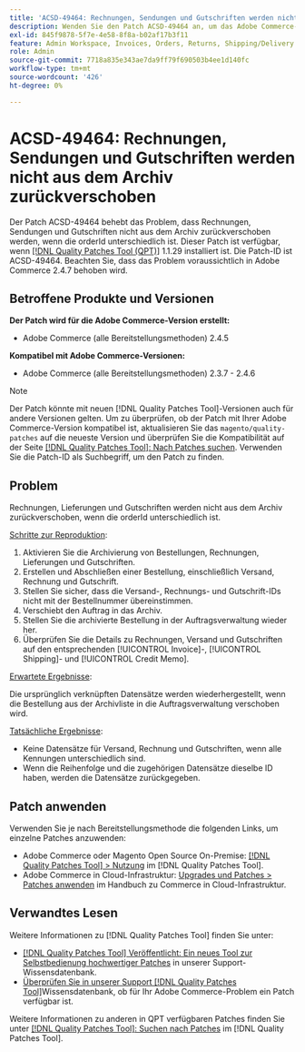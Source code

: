 ```yaml
---
title: 'ACSD-49464: Rechnungen, Sendungen und Gutschriften werden nicht aus dem Archiv zurückverschoben'
description: Wenden Sie den Patch ACSD-49464 an, um das Adobe Commerce-Problem zu beheben, bei dem Rechnungen, Sendungen und Gutschriften nicht aus dem Archiv zurückverschoben werden, wenn die orderId unterschiedlich ist.
exl-id: 845f9878-5f7e-4e58-8f8a-b02af17b3f11
feature: Admin Workspace, Invoices, Orders, Returns, Shipping/Delivery
role: Admin
source-git-commit: 7718a835e343ae7da9ff79f690503b4ee1d140fc
workflow-type: tm+mt
source-wordcount: '426'
ht-degree: 0%

---
```


# ACSD-49464: Rechnungen, Sendungen und Gutschriften werden nicht aus dem Archiv zurückverschoben

Der Patch ACSD-49464 behebt das Problem, dass Rechnungen, Sendungen und Gutschriften nicht aus dem Archiv zurückverschoben werden, wenn die orderId unterschiedlich ist. Dieser Patch ist verfügbar, wenn [[!DNL Quality Patches Tool (QPT)]](/help/announcements/adobe-commerce-announcements/magento-quality-patches-released-new-tool-to-self-serve-quality-patches.md) 1.1.29 installiert ist. Die Patch-ID ist ACSD-49464. Beachten Sie, dass das Problem voraussichtlich in Adobe Commerce 2.4.7 behoben wird.

## Betroffene Produkte und Versionen

**Der Patch wird für die Adobe Commerce-Version erstellt:**

* Adobe Commerce (alle Bereitstellungsmethoden) 2.4.5

**Kompatibel mit Adobe Commerce-Versionen:**

* Adobe Commerce (alle Bereitstellungsmethoden) 2.3.7 - 2.4.6

>[!NOTE]
>
>Der Patch könnte mit neuen [!DNL Quality Patches Tool]-Versionen auch für andere Versionen gelten. Um zu überprüfen, ob der Patch mit Ihrer Adobe Commerce-Version kompatibel ist, aktualisieren Sie das `magento/quality-patches` auf die neueste Version und überprüfen Sie die Kompatibilität auf der Seite [[!DNL Quality Patches Tool]: Nach Patches suchen](https://experienceleague.adobe.com/tools/commerce-quality-patches/index.html). Verwenden Sie die Patch-ID als Suchbegriff, um den Patch zu finden.

## Problem

Rechnungen, Lieferungen und Gutschriften werden nicht aus dem Archiv zurückverschoben, wenn die orderId unterschiedlich ist.

<u>Schritte zur Reproduktion</u>:

1. Aktivieren Sie die Archivierung von Bestellungen, Rechnungen, Lieferungen und Gutschriften.
1. Erstellen und Abschließen einer Bestellung, einschließlich Versand, Rechnung und Gutschrift.
1. Stellen Sie sicher, dass die Versand-, Rechnungs- und Gutschrift-IDs nicht mit der Bestellnummer übereinstimmen.
1. Verschiebt den Auftrag in das Archiv.
1. Stellen Sie die archivierte Bestellung in der Auftragsverwaltung wieder her.
1. Überprüfen Sie die Details zu Rechnungen, Versand und Gutschriften auf den entsprechenden [!UICONTROL Invoice]-, [!UICONTROL Shipping]- und [!UICONTROL Credit Memo].

<u>Erwartete Ergebnisse</u>:

Die ursprünglich verknüpften Datensätze werden wiederhergestellt, wenn die Bestellung aus der Archivliste in die Auftragsverwaltung verschoben wird.

<u>Tatsächliche Ergebnisse</u>:

* Keine Datensätze für Versand, Rechnung und Gutschriften, wenn alle Kennungen unterschiedlich sind.
* Wenn die Reihenfolge und die zugehörigen Datensätze dieselbe ID haben, werden die Datensätze zurückgegeben.

## Patch anwenden

Verwenden Sie je nach Bereitstellungsmethode die folgenden Links, um einzelne Patches anzuwenden:

* Adobe Commerce oder Magento Open Source On-Premise: [[!DNL Quality Patches Tool] > Nutzung](https://experienceleague.adobe.com/docs/commerce-operations/tools/quality-patches-tool/usage.html) im [!DNL Quality Patches Tool].
* Adobe Commerce in Cloud-Infrastruktur: [Upgrades und Patches > Patches anwenden](https://experienceleague.adobe.com/docs/commerce-cloud-service/user-guide/develop/upgrade/apply-patches.html) im Handbuch zu Commerce in Cloud-Infrastruktur.

## Verwandtes Lesen

Weitere Informationen zu [!DNL Quality Patches Tool] finden Sie unter:

* [[!DNL Quality Patches Tool] Veröffentlicht: Ein neues Tool zur Selbstbedienung hochwertiger Patches](/help/announcements/adobe-commerce-announcements/magento-quality-patches-released-new-tool-to-self-serve-quality-patches.md) in unserer Support-Wissensdatenbank.
* [Überprüfen Sie in unserer Support [!DNL Quality Patches Tool]](/help/support-tools/patches-available-in-qpt-tool/check-patch-for-magento-issue-with-magento-quality-patches.md)Wissensdatenbank, ob für Ihr Adobe Commerce-Problem ein Patch verfügbar ist.

Weitere Informationen zu anderen in QPT verfügbaren Patches finden Sie unter [[!DNL Quality Patches Tool]: Suchen nach Patches](https://experienceleague.adobe.com/tools/commerce-quality-patches/index.html) im [!DNL Quality Patches Tool].
